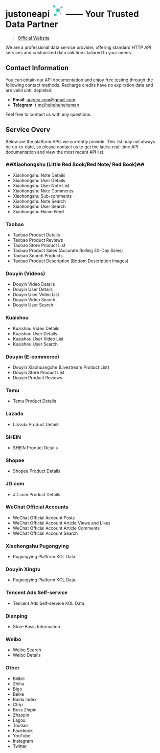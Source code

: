# justoneapi <img src="./logo_Symbol only.png" alt="Scrapyman Logo" width="40" height="40"/> —— Your Trusted Data Partner 
>[Official Website](https://heheheheheman.com)

We are a professional data service provider, offering standard HTTP API services and customized data solutions tailored to your needs.

## Contact Information

You can obtain our API documentation and enjoy free testing through the following contact methods. Recharge credits have no expiration date and are valid until depleted.

- **Email**: apipea.com@gmail.com  
- **Telegram**: [t.me/heheheheheman](https://t.me/heheheheheman)

Feel free to contact us with any questions.

## Service Overv
Below are the platform APIs we currently provide. This list may not always be up-to-date, so please contact us to get the latest real-time API documentation and view the most recent API list.

### 🔥🔥Xiaohongshu (Little Red Book/Red Note/ Red Book)🔥🔥

- Xiaohongshu Note Details
- Xiaohongshu User Details
- Xiaohongshu User Note List
- Xiaohongshu Note Comments
- Xiaohongshu Sub-comments
- Xiaohongshu Note Search
- Xiaohongshu User Search
- Xiaohongshu Home Feed

### Taobao

- Taobao Product Details
- Taobao Product Reviews
- Taobao Store Product List
- Taobao Product Sales (Accurate Rolling 30-Day Sales)
- Taobao Search Products
- Taobao Product Description (Bottom Description Images)

### Douyin (Videos)

- Douyin Video Details
- Douyin User Details
- Douyin User Video List
- Douyin Video Search
- Douyin User Search

### Kuaishou

- Kuaishou Video Details
- Kuaishou User Details
- Kuaishou User Video List
- Kuaishou User Search

### Douyin (E-commerce)

- Douyin Xiaohuangche (Livestream Product List)
- Douyin Store Product List
- Douyin Product Reviews

### Temu

- Temu Product Details

### Lazada

- Lazada Product Details

### SHEIN

- SHEIN Product Details

### Shopee

- Shopee Product Details

### JD.com

- JD.com Product Details

### WeChat Official Accounts

- WeChat Official Account Posts
- WeChat Official Account Article Views and Likes
- WeChat Official Account Article Comments
- WeChat Official Account Search

### Xiaohongshu Pugongying

- Pugongying Platform KOL Data

### Douyin Xingtu

- Pugongying Platform KOL Data

### Tencent Ads Self-service

- Tencent Ads Self-service KOL Data

### Dianping

- Store Basic Information

### Weibo

- Weibo Search
- Weibo Details

### Other

- Bilibili
- Zhihu
- Bigo
- Beike
- Baidu Index
- Ctrip
- Boss Zhipin
- Zhaopin
- Lagou
- Toutiao
- Facebook
- YouTube
- Instagram
- Twitter

